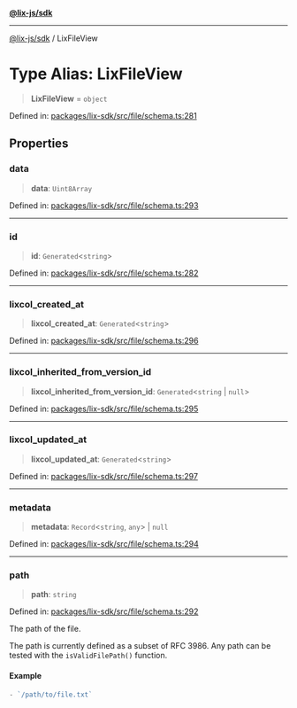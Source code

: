 [**@lix-js/sdk**](../README.md)

***

[@lix-js/sdk](../README.md) / LixFileView

# Type Alias: LixFileView

> **LixFileView** = `object`

Defined in: [packages/lix-sdk/src/file/schema.ts:281](https://github.com/opral/monorepo/blob/fb8153a2c5d4710eaaabf056fe653be88060a185/packages/lix-sdk/src/file/schema.ts#L281)

## Properties

### data

> **data**: `Uint8Array`

Defined in: [packages/lix-sdk/src/file/schema.ts:293](https://github.com/opral/monorepo/blob/fb8153a2c5d4710eaaabf056fe653be88060a185/packages/lix-sdk/src/file/schema.ts#L293)

***

### id

> **id**: `Generated`\<`string`\>

Defined in: [packages/lix-sdk/src/file/schema.ts:282](https://github.com/opral/monorepo/blob/fb8153a2c5d4710eaaabf056fe653be88060a185/packages/lix-sdk/src/file/schema.ts#L282)

***

### lixcol\_created\_at

> **lixcol\_created\_at**: `Generated`\<`string`\>

Defined in: [packages/lix-sdk/src/file/schema.ts:296](https://github.com/opral/monorepo/blob/fb8153a2c5d4710eaaabf056fe653be88060a185/packages/lix-sdk/src/file/schema.ts#L296)

***

### lixcol\_inherited\_from\_version\_id

> **lixcol\_inherited\_from\_version\_id**: `Generated`\<`string` \| `null`\>

Defined in: [packages/lix-sdk/src/file/schema.ts:295](https://github.com/opral/monorepo/blob/fb8153a2c5d4710eaaabf056fe653be88060a185/packages/lix-sdk/src/file/schema.ts#L295)

***

### lixcol\_updated\_at

> **lixcol\_updated\_at**: `Generated`\<`string`\>

Defined in: [packages/lix-sdk/src/file/schema.ts:297](https://github.com/opral/monorepo/blob/fb8153a2c5d4710eaaabf056fe653be88060a185/packages/lix-sdk/src/file/schema.ts#L297)

***

### metadata

> **metadata**: `Record`\<`string`, `any`\> \| `null`

Defined in: [packages/lix-sdk/src/file/schema.ts:294](https://github.com/opral/monorepo/blob/fb8153a2c5d4710eaaabf056fe653be88060a185/packages/lix-sdk/src/file/schema.ts#L294)

***

### path

> **path**: `string`

Defined in: [packages/lix-sdk/src/file/schema.ts:292](https://github.com/opral/monorepo/blob/fb8153a2c5d4710eaaabf056fe653be88060a185/packages/lix-sdk/src/file/schema.ts#L292)

The path of the file.

The path is currently defined as a subset of RFC 3986.
Any path can be tested with the `isValidFilePath()` function.

#### Example

```ts
- `/path/to/file.txt`
```

